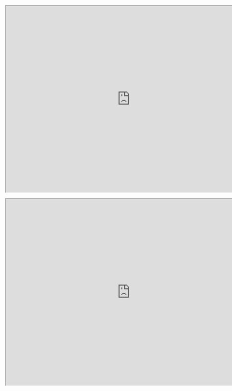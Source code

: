 
<div style="text-align: center;"><iframe width="800" height="600" src="https://www.youtube.com/embed/3ZOLhA-2y2E" ></iframe></div>
<br>
<div style="text-align: center;"><iframe width="800" height="600" src="https://www.youtube.com/embed/CHIfZ2pLm1Y" ></iframe></div>  
